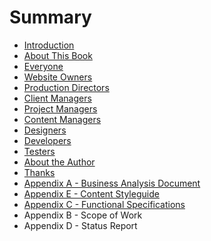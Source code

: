# Summary

* [Introduction](README.md)
* [About This Book](about_this_book/README.md)
* [Everyone](everyone/README.md)
* [Website Owners](website_owners/README.md)
* [Production Directors](directors/README.md)
* [Client Managers](account_managers/README.md)
* [Project Managers](project_managers/README.md)
* [Content Managers](content_managers/README.md)
* [Designers](designers/README.md)
* [Developers](developers/README.md)
* [Testers](testers/README.md)
* [About the Author](about_the_author/README.md)
* [Thanks](thanks/README.md)
* [Appendix A - Business Analysis Document](appendix_a_-_business_analysis_document/README.md)
* [Appendix E - Content Styleguide](appendix_e_-_content_+styleguide/README.md)
* [Appendix C - Functional Specifications](appendix_c_-_functional_specifications/README.md)
* Appendix B - Scope of Work
* Appendix D - Status Report

